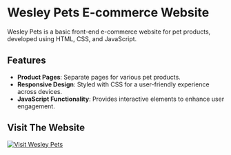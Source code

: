 # Wesley Pets E-commerce Website

Wesley Pets is a basic front-end e-commerce website for pet products, developed using HTML, CSS, and JavaScript.

## Features

- **Product Pages**: Separate pages for various pet products.
- **Responsive Design**: Styled with CSS for a user-friendly experience across devices.
- **JavaScript Functionality**: Provides interactive elements to enhance user engagement.
## Visit The Website
[![Visit Wesley Pets](https://img.shields.io/badge/Visit-Wesley%20Pets-1E90FF?style=for-the-badge&logo=shopping-cart)](https://49dalbir.github.io/Wesley_Pets/)

